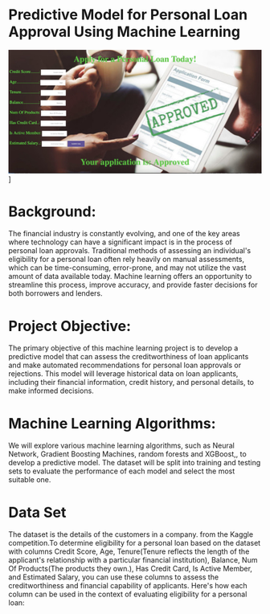 # Predictive Model for Personal Loan Approval Using Machine Learning
![Machine Learning Model](https://github.com/GayanMeerigama/Personal-Loan-Approval-Machine-Learning/blob/main/Image%209-5-23%20at%205.28%20AM.jpg)]
# Background:
The financial industry is constantly evolving, and one of the key areas where technology can have a significant impact is in the process of personal loan approvals. Traditional 
methods of assessing an individual's eligibility for a personal loan often rely heavily on manual assessments, which can be time-consuming, error-prone, and may not utilize 
the vast amount of data available today. Machine learning offers an opportunity to streamline this process, improve accuracy, and provide faster decisions for both borrowers 
and lenders.
# Project Objective:
The primary objective of this machine learning project is to develop a predictive model that can assess the creditworthiness of loan applicants and make automated recommendations 
for personal loan approvals or rejections. This model will leverage historical data on loan applicants, including their financial information, credit history, and personal details,
to make informed decisions.
# Machine Learning Algorithms:
We will explore various machine learning algorithms, such as Neural Network, Gradient Boosting Machines, random forests and XGBoost,, to develop a predictive model. The dataset
will be split into training and testing sets to evaluate the performance of each model and select the most suitable one.

# Data Set 
The dataset is the details of the customers in a company. from the Kaggle competition.To determine eligibility for a personal loan based on the dataset with columns Credit Score, Age, Tenure(Tenure reflects the length of the applicant's relationship with a particular financial institution), Balance, Num Of Products(The products they own.), Has Credit Card, Is Active Member, and Estimated Salary, you can use these columns to assess the creditworthiness and financial capability of applicants. Here's how each column can be used in the context of evaluating eligibility for a personal loan:



